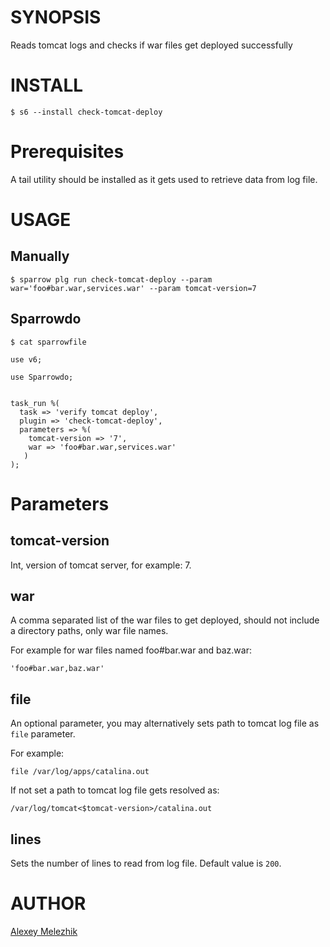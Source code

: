 # SYNOPSIS

Reads tomcat logs and checks if war files get deployed successfully

# INSTALL


    $ s6 --install check-tomcat-deploy

# Prerequisites

A tail utility should be installed as it gets used to retrieve data from log file.
 

# USAGE


## Manually

    $ sparrow plg run check-tomcat-deploy --param war='foo#bar.war,services.war' --param tomcat-version=7

## Sparrowdo


    $ cat sparrowfile

    use v6;

    use Sparrowdo;


    task_run %(
      task => 'verify tomcat deploy',
      plugin => 'check-tomcat-deploy',
      parameters => %(
        tomcat-version => '7',
        war => 'foo#bar.war,services.war'
       )
    );


# Parameters

## tomcat-version

Int, version of tomcat server, for example: 7.

## war

A comma separated list of the war files to get deployed, should not include a directory paths, only war file names.

For example for war files named foo#bar.war and baz.war:

    'foo#bar.war,baz.war'

## file

An optional parameter, you may alternatively sets path to tomcat log file as `file` parameter.

For example:

    file /var/log/apps/catalina.out

If not set a path to tomcat log file gets resolved as:

    /var/log/tomcat<$tomcat-version>/catalina.out    

## lines

Sets the number of lines to read from log file. Default value is `200`.

# AUTHOR

[Alexey Melezhik](mailto:melezhik@gmail.com)
